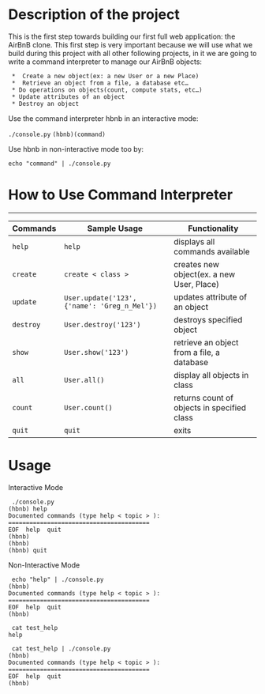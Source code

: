 

# Description of the project

This is the first step towards building our first full web application: the AirBnB clone.
This first step is very important because we will use what we build during this project with all other following projects, in it we are going to write a command interpreter to manage our AirBnB objects:

     *  Create a new object(ex: a new User or a new Place)
     *  Retrieve an object from a file, a database etc…
     * Do operations on objects(count, compute stats, etc…)
     * Update attributes of an object
     * Destroy an object




Use  the command interpreter hbnb in an interactive mode:

`
./console.py
`
`
(hbnb)(command)
`


Use hbnb in non-interactive mode too by:

`echo "command" | ./console.py`

# How to Use Command Interpreter
---
| Commands | Sample Usage | Functionality |
| --------- | --------------------------------------------- | ------------------------------------------ |
| `help` | `help` | displays all commands available |
| `create` | `create < class >` | creates new object(ex. a new User, Place) |
| `update` | `User.update('123', {'name': 'Greg_n_Mel'})` | updates attribute of an object |
| `destroy` | `User.destroy('123')` | destroys specified object |
| `show` | `User.show('123')` | retrieve an object from a file, a database |
| `all` | `User.all()` | display all objects in class |
| `count` | `User.count()` | returns count of objects in specified class|
| `quit` | `quit` | exits |

# Usage
Interactive Mode
```
 ./console.py
(hbnb) help
Documented commands (type help < topic > ):
========================================
EOF  help  quit
(hbnb)
(hbnb)
(hbnb) quit

```
Non-Interactive Mode
```
 echo "help" | ./console.py
(hbnb)
Documented commands (type help < topic > ):
========================================
EOF  help  quit
(hbnb)

 cat test_help
help

 cat test_help | ./console.py
(hbnb)
Documented commands (type help < topic > ):
========================================
EOF  help  quit
(hbnb)

```
